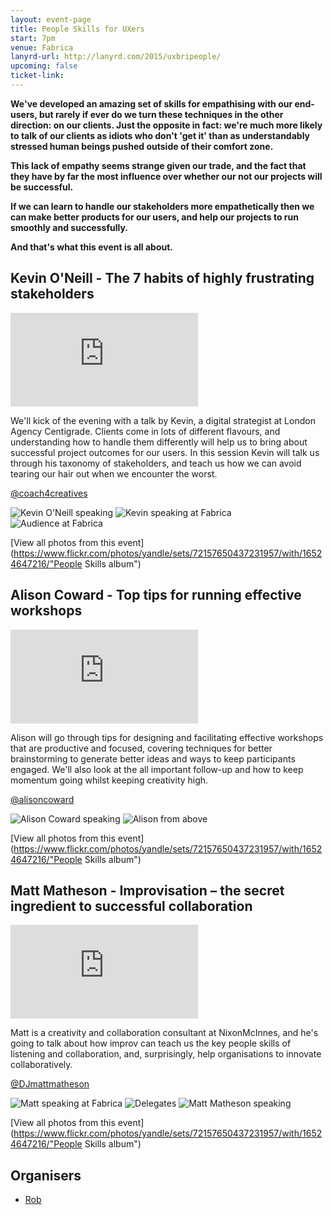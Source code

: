 ```yaml
---
layout: event-page
title: People Skills for UXers
start: 7pm
venue: Fabrica
lanyrd-url: http://lanyrd.com/2015/uxbripeople/
upcoming: false
ticket-link: 
---
```


**We've developed an amazing set of skills for empathising with our end-users, but rarely if ever do we turn these techniques in the other direction: on our clients. Just the opposite in fact: we're much more likely to talk of our clients as idiots who don't 'get it' than as understandably stressed human beings pushed outside of their comfort zone.**

**This lack of empathy seems strange given our trade, and the fact that they have by far the most influence over whether our not our projects will be successful.**

**If we can learn to handle our stakeholders more empathetically then we can make better products for our users, and help our projects to run smoothly and successfully.**

**And that's what this event is all about.** 

## Kevin O'Neill - The 7 habits of highly frustrating stakeholders

<div class="responsive-height-limiter"><div class="embed-container hd"><iframe src="https://www.youtube.com/embed/OzY3JbFrwO4" frameborder="0" scrolling="no" allowfullscreen></iframe></div></div>

We'll kick of the evening with a talk by Kevin, a digital strategist at London Agency Centigrade. Clients come in lots of different flavours, and understanding how to handle them differently will help us to bring about successful project outcomes for our users. In this session Kevin will talk us through his taxonomy of stakeholders, and teach us how we can avoid tearing our hair out when we encounter the worst.

[@coach4creatives](http://twitter.com/coach4creatives "")


![Kevin O'Neill speaking](https://farm8.staticflickr.com/7292/15930421673_fbe5d64c05.jpg)
![Kevin speaking at Fabrica](https://farm9.staticflickr.com/8628/16549504962_c048fc315d.jpg)
![Audience at Fabrica](https://farm8.staticflickr.com/7309/16548923641_8d73058db5.jpg)

[View all photos from this event](https://www.flickr.com/photos/yandle/sets/72157650437231957/with/16524647216/"People Skills album")

## Alison Coward - Top tips for running effective workshops
 
 <div class="responsive-height-limiter"><div class="embed-container hd"><iframe src="https://www.youtube.com/embed/3RwvbJgLwFA" frameborder="0" scrolling="no" allowfullscreen></iframe></div></div>
 
Alison will go through tips for designing and facilitating effective workshops that are productive and focused, covering techniques for better brainstorming to generate better ideas and ways to keep participants engaged. We'll also look at the all important follow-up and how to keep momentum going whilst keeping creativity high.

[@alisoncoward](http://twitter.com/alisoncoward "")

![Alison Coward speaking](https://farm9.staticflickr.com/8604/15928055584_3f21b26444.jpg) ![Alison from above](https://farm8.staticflickr.com/7288/16362936928_35839f7d9f.jpg)

[View all photos from this event](https://www.flickr.com/photos/yandle/sets/72157650437231957/with/16524647216/"People Skills album")

## Matt Matheson -  Improvisation – the secret ingredient to successful collaboration

<div class="responsive-height-limiter"><div class="embed-container hd"><iframe src="https://www.youtube.com/embed/AjC05vuHa7U" frameborder="0" scrolling="no" allowfullscreen></iframe></div></div>

Matt is a creativity and collaboration consultant at NixonMcInnes, and he's going to talk about how improv can teach us the key people skills of listening and collaboration, and, surprisingly, help organisations to innovate collaboratively.

[@DJmattmatheson](http://twitter.com/DJmattmatheson "")

![Matt speaking at Fabrica](https://farm9.staticflickr.com/8683/16524642996_6513c4a2e5.jpg)
![Delegates](https://farm9.staticflickr.com/8651/16548965111_44844c9be6.jpg)
![Matt Matheson speaking](https://farm8.staticflickr.com/7386/16524647216_4572b174e6.jpg)

[View all photos from this event](https://www.flickr.com/photos/yandle/sets/72157650437231957/with/16524647216/"People Skills album")

## Organisers

- <a href="http://uxbrighton.org.uk/about/#rob">Rob</a>
